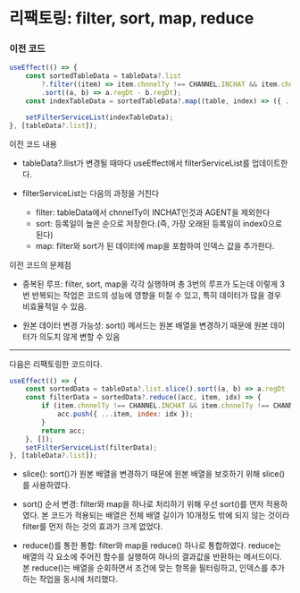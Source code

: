 # 리팩토링: filter, sort, map, reduce

### 이전 코드

```js
useEffect(() => {
    const sortedTableData = tableData?.list
        ?.filter((item) => item.chnnelTy !== CHANNEL.INCHAT && item.chnnelTy !== CHANNEL.AGENT)
        .sort((a, b) => a.regDt - b.regDt);
    const indexTableData = sortedTableData?.map((table, index) => ({ ...table, index }));

    setFilterServiceList(indexTableData);
}, [tableData?.list]);
```

이전 코드 내용

-   tableData?.llist가 변경될 때마다 useEffect에서 filterServiceList를 업데이트한다.
-   filterServiceList는 다음의 과정을 거친다

    -   filter: tableData에서 chnnelTy이 INCHAT인것과 AGENT을 제외한다
    -   sort: 등록일이 높은 순으로 저장한다.(즉, 가장 오래된 등록일이 index0으로 된다)
    -   map: filter와 sort가 된 데이터에 map을 포함하여 인덱스 값을 추가한다.

이전 코드의 문제점

-   중복된 루프: filter, sort, map을 각각 실행하며 총 3번의 루프가 도는데 이렇게 3번 반복되는 작업은 코드의 성능에 영향을 미칠 수 있고, 특히 데이터가 많을 경우 비효율적일 수 있음.

-   원본 데이터 변경 가능성: sort() 메서드는 원본 배열을 변경하기 때문에 원본 데이터가 의도치 않게 변할 수 있음

---

다음은 리팩토링한 코드이다.

```js
useEffect(() => {
    const sortedData = tableData?.list.slice().sort((a, b) => a.regDt - b.regDt);
    const filterData = sortedData?.reduce((acc, item, idx) => {
        if (item.chnnelTy !== CHANNEL.INCHAT && item.chnnelTy !== CHANNEL.AGENT) {
            acc.push({ ...item, index: idx });
        }
        return acc;
    }, []);
    setFilterServiceList(filterData);
}, [tableData?.list]);
```

-   slice(): sort()가 원본 배열을 변경하기 때문에 원본 배열을 보호하기 위해 slice()를 사용하였다.

-   sort() 순서 변경: filter와 map을 하나로 처리하기 위해 우선 sort()를 먼저 적용하였다. 본 코드가 적용되는 배열은 전체 배열 길이가 10개정도 밖에 되지 않는 것이라 filter를 먼저 하는 것의 효과가 크게 없었다.

-   reduce()를 통한 통합: filter와 map을 reduce() 하나로 통합하였다. reduce는 배열의 각 요소에 주어진 함수를 실행하여 하나의 결과값을 반환하는 메서드이다. 본 reduce()는 배열을 순회하면서 조건에 맞는 항목을 필터링하고, 인덱스를 추가하는 작업을 동시에 처리했다.
